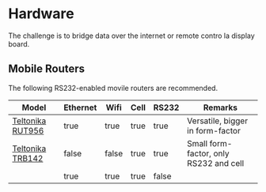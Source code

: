 # Hardware

The challenge is to bridge data over the internet or remote contro la display board.&#x20;

## Mobile Routers

The following RS232-enabled movile routers are recommended.

<table><thead><tr><th>Model</th><th data-type="checkbox">Ethernet</th><th data-type="checkbox">Wifi</th><th data-type="checkbox">Cell</th><th data-type="checkbox">RS232</th><th>Remarks</th></tr></thead><tbody><tr><td><a href="https://teltonika-networks.com/products/routers/rut956">Teltonika RUT956</a></td><td>true</td><td>true</td><td>true</td><td>true</td><td>Versatile, bigger in form-factor</td></tr><tr><td><a href="https://teltonika-networks.com/products/gateways/trb142/">Teltonika TRB142</a></td><td>false</td><td>false</td><td>true</td><td>true</td><td>Small form-factor, only RS232 and cell</td></tr><tr><td></td><td>true</td><td>true</td><td>true</td><td>false</td><td></td></tr></tbody></table>
